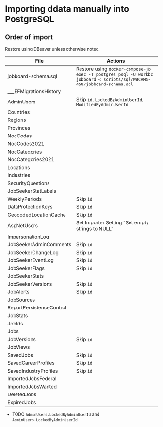 Importing ddata manually into PostgreSQL
========================================

## Order of import
Restore using DBeaver unless otherwise noted.

| File | Actions |
| ---- | ------- |
| jobboard-schema.sql | Restore using `docker-compose-jb exec -T postgres psql -U workbc jobboard < scripts/sql/WBCAMS-450/jobboard-schema.sql` |
| ___EFMigrationsHistory | |
| AdminUsers | Skip `id`, `LockedByAdminUserId`, `ModifiedByAdminUserId` |
| Countries | |
| Regions | |
| Provinces | |
| NocCodes | |
| NocCodes2021 | |
| NocCategories | |
| NocCategories2021 | |
| Locations | |
| Industries | |
| SecurityQuestions | |
| JobSeekerStatLabels | |
| WeeklyPeriods | Skip `id` |
| DataProtectionKeys | Skip `id` |
| GeocodedLocationCache | Skip `id` |
| AspNetUsers | Set Importer Setting "Set empty strings to NULL" |
| ImpersonationLog | |
| JobSeekerAdminComments | Skip `id` |
| JobSeekerChangeLog | Skip `id` |
| JobSeekerEventLog | Skip `id` |
| JobSeekerFlags | Skip `id` |
| JobSeekerStats | |
| JobSeekerVersions | Skip `id` |
| JobAlerts | Skip `id` |
| JobSources | |
| ReportPersistenceControl | |
| JobStats | |
| JobIds | |
| Jobs | |
| JobVersions | Skip `id` |
| JobViews | |
| SavedJobs | Skip `id` |
| SavedCareerProfiles | Skip `id` |
| SavedIndustryProfiles | Skip `id` |
| ImportedJobsFederal | |
| ImportedJobsWanted | |
| DeletedJobs | |
| ExpiredJobs | |

- TODO `AdminUsers.LockedByAdminUserId` and `AdminUsers.LockedByAdminUserId`
